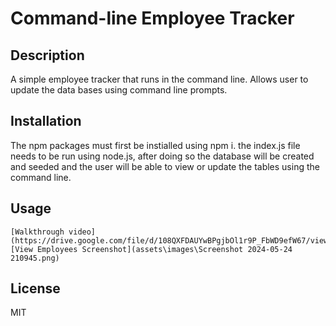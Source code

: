 # Command-line Employee Tracker

## Description

A simple employee tracker that runs in the command line. Allows user to update the data bases using command line prompts.

## Installation

The npm packages must first be instialled using npm i. the index.js file needs to be run using node.js, after doing so the database will be created and seeded and the user will be able to view or update the tables using the command line.

## Usage


    [Walkthrough video](https://drive.google.com/file/d/108QXFDAUYwBPgjbOl1r9P_FbWD9efW67/view)
    [View Employees Screenshot](assets\images\Screenshot 2024-05-24 210945.png)



## License

MIT
